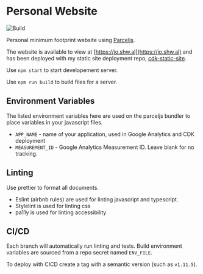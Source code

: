 # Personal Website

![Build](https://github.com/drinkataco/jo.shw.al/actions/workflows/main.yaml/badge.svg)

Personal minimum footprint website using [Parceljs](https://parceljs.org/).

The website is available to view at [https://jo.shw.al](https://jo.shw.al) and has been deployed with my static site deployment repo, [cdk-static-site](https://github.com/drinkataco/cdk-static-site).

Use `npm start` to start developement server.

Use `npm run build` to build files for a server.

## Environment Variables

The listed environment variables here are used on the parceljs bundler to place variables in your javascript files.

- `APP_NAME` - name of your application, used in Google Analytics and CDK deployment
- `MEASUREMENT_ID` - Google Analytics Measurement ID. Leave blank for no tracking.

## Linting

Use prettier to format all documents.

- Eslint (airbnb rules) are used for linting javascript and typescript.
- Stylelint is used for linting css
- pa11y is used for linting accessibility

## CI/CD

Each branch will automatically run linting and tests. Build environment variables are sourced from a repo secret named `ENV_FILE`.

To deploy with CICD create a tag with a semantic version (such as `v1.11.5`). 
